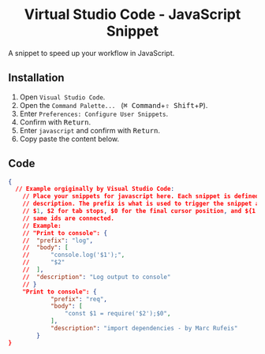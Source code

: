 <h1 align="center">Virtual Studio Code - JavaScript Snippet</h1>
A snippet to speed up your workflow in JavaScript.

## Installation
1. Open `Visual Studio Code`.
2. Open the `Command Palette... ` (<kbd>⌘ Command</kbd>+<kbd>⇧ Shift</kbd>+<kbd>P</kbd>).
3. Enter `Preferences: Configure User Snippets`.
4. Confirm with <kbd>Return</kbd>.
5. Enter `javascript` and confirm with <kbd>Return</kbd>.
6. Copy paste the content below.

## Code
```json
{
  // Example orgiginally by Visual Studio Code:
	// Place your snippets for javascript here. Each snippet is defined under a snippet name and has a prefix, body and 
	// description. The prefix is what is used to trigger the snippet and the body will be expanded and inserted. Possible variables are:
	// $1, $2 for tab stops, $0 for the final cursor position, and ${1:label}, ${2:another} for placeholders. Placeholders with the 
	// same ids are connected.
	// Example:
	// "Print to console": {
	// 	"prefix": "log",
	// 	"body": [
	// 		"console.log('$1');",
	// 		"$2"
	// 	],
	// 	"description": "Log output to console"
	// }
	"Print to console": {
		 	"prefix": "req",
		 	"body": [
				"const $1 = require('$2');$0",
			],
			"description": "import dependencies - by Marc Rufeis"
		}
}
```
